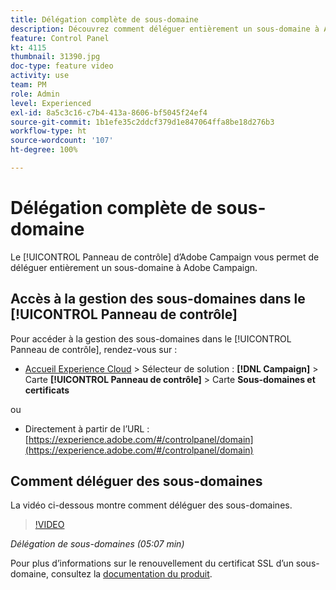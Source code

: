 ```yaml
---
title: Délégation complète de sous-domaine
description: Découvrez comment déléguer entièrement un sous-domaine à Adobe Campaign.
feature: Control Panel
kt: 4115
thumbnail: 31390.jpg
doc-type: feature video
activity: use
team: PM
role: Admin
level: Experienced
exl-id: 8a5c3c16-c7b4-413a-8606-bf5045f24ef4
source-git-commit: 1b1efe35c2ddcf379d1e847064ffa8be18d276b3
workflow-type: ht
source-wordcount: '107'
ht-degree: 100%

---
```


# Délégation complète de sous-domaine

Le [!UICONTROL Panneau de contrôle] d’Adobe Campaign vous permet de déléguer entièrement un sous-domaine à Adobe Campaign.

## Accès à la gestion des sous-domaines dans le [!UICONTROL Panneau de contrôle]

Pour accéder à la gestion des sous-domaines dans le [!UICONTROL Panneau de contrôle], rendez-vous sur :

* [Accueil Experience Cloud](https://experience.adobe.com/#/home) > Sélecteur de solution : **[!DNL Campaign]** > Carte **[!UICONTROL Panneau de contrôle]** > Carte **Sous-domaines et certificats**

ou
* Directement à partir de l’URL : [https://experience.adobe.com/#/controlpanel/domain](https://experience.adobe.com/#/controlpanel/domain)

## Comment déléguer des sous-domaines

La vidéo ci-dessous montre comment déléguer des sous-domaines.

>[!VIDEO](https://video.tv.adobe.com/v/31390?quality=12&learn=0n)

*Délégation de sous-domaines (05:07 min)*

Pour plus d’informations sur le renouvellement du certificat SSL d’un sous-domaine, consultez la [documentation du produit](https://experienceleague.adobe.com/docs/control-panel/using/subdomains-and-certificates/renewing-subdomain-certificate.html?lang=fr).
